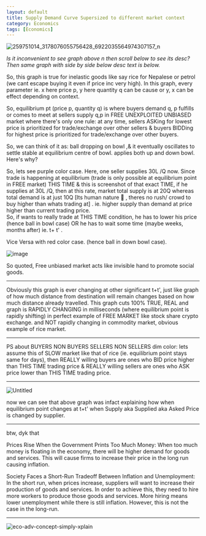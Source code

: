 ```yaml
---
layout: default
title: Supply Demand Curve Supersized to different market context
category: Economics
tags: [Economics]
---
```


![259751014_3178076055756428_6922035564974307157_n](https://user-images.githubusercontent.com/11883023/151040702-38050d7c-459b-4248-a8c6-50d8508c66c8.jpg)

_Is it inconvenient to see graph above n then scroll below to see its desc? Then same graph with side by side below desc text is below._

So, this graph is true for inelastic goods like say rice for Nepalese or petrol (we cant escape buying it even if price inc very high). In this graph, every parameter ie. x here price p,  y here quantity q can be cause or y, x can be effect depending on context.

So, equilibrium pt (price p, quantity q) is where buyers demand q, p fulfills or comes to meet at sellers supply q,p in FREE UNEXPLOITED UNBIASED market where there's only one rule: at any time, sellers ASKing for lowest price is prioritized for trade/exchange over other sellers & buyers BIDDing for highest price is prioritized for trade/exchange over other buyers.

So, we can think of it as: ball dropping on bowl ,& it eventually oscillates to settle stable at equilibrium centre of bowl. applies both up and down bowl.
Here's why?

So, lets see purple color case. Here, one seller supplies  30L  /Q now. Since trade is happening at equilibrium (trade is only possible at equilibrium point in FREE market) THIS TIME & this is screenshot of that exact TIME, if he supplies at 30L /Q, then at this rate, market total supply is at 20Q whereas total demand is at just 10Q [Its human nature 🙂 , theres no rush/ crowd to buy higher than whats trading at] . ie. higher supply than demand at price higher than current trading price.    
So, if wants to really trade at THIS TIME condition, he has to lower his price (hence ball in bowl case) OR he has to wait some time (maybe weeks, months after) ie. t+ t' . 

 Vice Versa with red color case. (hence ball in down bowl case).

![image](https://github.com/sbibek086/write-the-docs/assets/11883023/a3b2a3d7-16d0-44ae-81d8-6300ced33b9a)

So quoted, Free unbiased market acts like invisible hand to promote social goods.

----  
 
   Obviously this graph is ever changing at other significant t+t', just like graph of how much distance from destination will remain changes based on how much distance already travelled. 
      This graph cuts 100% TRUE, REAL and graph is RAPIDLY CHANGING in milliseconds (where equilibrium point is rapidly shifting) in perfect example of FREE MARKET like stock share crypto exchange. and NOT rapidly changing in commodity market, obvious example of rice market.

----

PS about BUYERS NON BUYERS SELLERS NON SELLERS dim color: lets assume this of SLOW market like that of rice (ie. equilibrium point stays same for days), 
then REALLY willing buyers are ones who BID price higher than THIS TIME trading price & 
REALLY willing sellers are ones who ASK price lower than THIS TIME trading price.

----
![Untitled](https://user-images.githubusercontent.com/11883023/267868112-1a218fc0-cb1e-4d47-a1f3-c2b9dd345b98.png)

now we can see that above graph was infact explaining how when equilibrium point changes at t+t' when Supply aka Supplied aka Asked Price is changed by supplier.

---
btw, dyk that 

Prices Rise When the Government Prints Too Much Money: When too much money is floating in the economy, there will be higher demand for goods and services. This will cause firms to increase their price in the long run causing inflation.

Society Faces a Short-Run Tradeoff Between Inflation and Unemployment: In the short run, when prices increase, suppliers will want to increase their production of goods and services. In order to achieve this, they need to hire more workers to produce those goods and services. More hiring means lower unemployment while there is still inflation. However, this is not the case in the long-run.

---
![eco-adv-concept-simply-xplain](https://github.com/user-attachments/assets/3c49bc4b-87e0-4d6d-bf01-14b674a20867)

